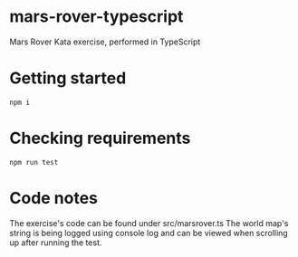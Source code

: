 # mars-rover-typescript

Mars Rover Kata exercise, performed in TypeScript

# Getting started

```
npm i
```

# Checking requirements

```
npm run test
```

# Code notes

The exercise's code can be found under src/marsrover.ts
The world map's string is being logged using console log and can be viewed when scrolling up after running the test. 
